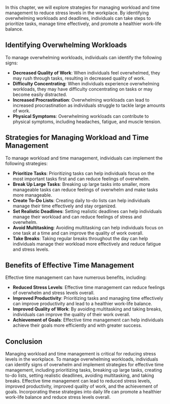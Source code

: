 
In this chapter, we will explore strategies for managing workload and time management to reduce stress levels in the workplace. By identifying overwhelming workloads and deadlines, individuals can take steps to prioritize tasks, manage time effectively, and promote a healthier work-life balance.

Identifying Overwhelming Workloads
----------------------------------

To manage overwhelming workloads, individuals can identify the following signs:

* **Decreased Quality of Work**: When individuals feel overwhelmed, they may rush through tasks, resulting in decreased quality of work.
* **Difficulty Concentrating**: When individuals experience overwhelming workloads, they may have difficulty concentrating on tasks or may become easily distracted.
* **Increased Procrastination**: Overwhelming workloads can lead to increased procrastination as individuals struggle to tackle large amounts of work.
* **Physical Symptoms**: Overwhelming workloads can contribute to physical symptoms, including headaches, fatigue, and muscle tension.

Strategies for Managing Workload and Time Management
----------------------------------------------------

To manage workload and time management, individuals can implement the following strategies:

* **Prioritize Tasks**: Prioritizing tasks can help individuals focus on the most important tasks first and can reduce feelings of overwhelm.
* **Break Up Large Tasks**: Breaking up large tasks into smaller, more manageable tasks can reduce feelings of overwhelm and make tasks more manageable.
* **Create To-Do Lists**: Creating daily to-do lists can help individuals manage their time effectively and stay organized.
* **Set Realistic Deadlines**: Setting realistic deadlines can help individuals manage their workload and can reduce feelings of stress and overwhelm.
* **Avoid Multitasking**: Avoiding multitasking can help individuals focus on one task at a time and can improve the quality of work overall.
* **Take Breaks**: Taking regular breaks throughout the day can help individuals manage their workload more effectively and reduce fatigue and stress levels.

Benefits of Effective Time Management
-------------------------------------

Effective time management can have numerous benefits, including:

* **Reduced Stress Levels**: Effective time management can reduce feelings of overwhelm and stress levels overall.
* **Improved Productivity**: Prioritizing tasks and managing time effectively can improve productivity and lead to a healthier work-life balance.
* **Improved Quality of Work**: By avoiding multitasking and taking breaks, individuals can improve the quality of their work overall.
* **Achievement of Goals**: Effective time management can help individuals achieve their goals more efficiently and with greater success.

Conclusion
----------

Managing workload and time management is critical for reducing stress levels in the workplace. To manage overwhelming workloads, individuals can identify signs of overwhelm and implement strategies for effective time management, including prioritizing tasks, breaking up large tasks, creating to-do lists, setting realistic deadlines, avoiding multitasking, and taking breaks. Effective time management can lead to reduced stress levels, improved productivity, improved quality of work, and the achievement of goals. Incorporating these strategies into daily life can promote a healthier work-life balance and reduce stress levels overall.
